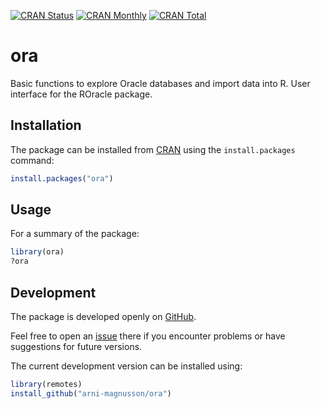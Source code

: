 [![CRAN Status](https://r-pkg.org/badges/version/ora)](https://cran.r-project.org/package=ora)
[![CRAN Monthly](https://cranlogs.r-pkg.org/badges/ora)](https://cran.r-project.org/package=ora)
[![CRAN Total](https://cranlogs.r-pkg.org/badges/grand-total/ora)](https://cran.r-project.org/package=ora)

ora
===

Basic functions to explore Oracle databases and import data into R. User
interface for the ROracle package.

Installation
------------

The package can be installed from [CRAN](https://cran.r-project.org/package=ora)
using the `install.packages` command:

```R
install.packages("ora")
```

Usage
-----

For a summary of the package:

```R
library(ora)
?ora
```

Development
-----------

The package is developed openly on
[GitHub](https://github.com/arni-magnusson/ora).

Feel free to open an [issue](https://github.com/arni-magnusson/ora/issues) there
if you encounter problems or have suggestions for future versions.

The current development version can be installed using:

```R
library(remotes)
install_github("arni-magnusson/ora")
```

